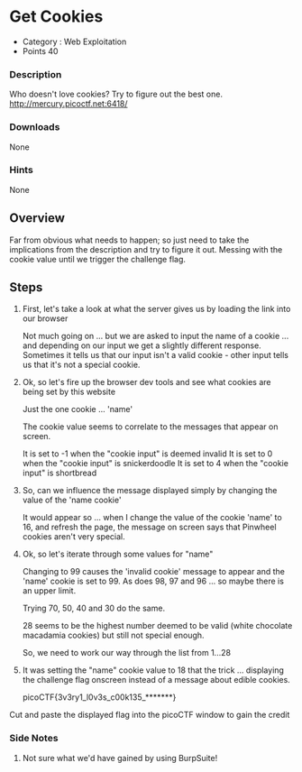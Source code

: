 # Get Cookies
- Category : Web Exploitation
- Points 40

### Description

Who doesn't love cookies? Try to figure out the best one. http://mercury.picoctf.net:6418/


### Downloads
None

### Hints

None


## Overview

Far from obvious what needs to happen; so just need to take the implications from the description and try to figure it out. Messing with the cookie value until we trigger the challenge flag.


## Steps

1. First, let's take a look at what the server gives us by loading the link into our browser

   Not much going on ... but we are asked to input the name of a cookie ... and depending on our input we get a slightly different response. Sometimes it tells us that our input isn't a valid cookie - other input tells us that it's not a special cookie.


2. Ok, so let's fire up the browser dev tools and see what cookies are being set by this website

   Just the one cookie ... 'name'

   The cookie value seems to correlate to the messages that appear on screen.

   It is set to -1 when the "cookie input" is deemed invalid
   It is set to 0 when the "cookie input" is snickerdoodle
   It is set to 4 when the "cookie input" is shortbread


3. So, can we influence the message displayed simply by changing the value of the 'name cookie'

   It would appear so ... when I change the value of the cookie 'name' to 16, and refresh the page, the message on screen says that Pinwheel cookies aren't very special.


4. Ok, so let's iterate through some values for "name"

   Changing to 99 causes the 'invalid cookie' message to appear and the 'name' cookie is set to 99. As does 98, 97 and 96 ... so maybe there is an upper limit.

   Trying 70, 50, 40 and 30 do the same.

   28 seems to be the highest number deemed to be valid (white chocolate macadamia cookies) but still not special enough.

   So, we need to work our way through the list from 1...28


5. It was setting the "name" cookie value to 18 that the trick ... displaying the challenge flag onscreen instead of a message about edible cookies.

   picoCTF{3v3ry1_l0v3s_c00k135_*******}

  Cut and paste the displayed flag into the picoCTF window to gain the credit




### Side Notes

1. Not sure what we'd have gained by using BurpSuite!

